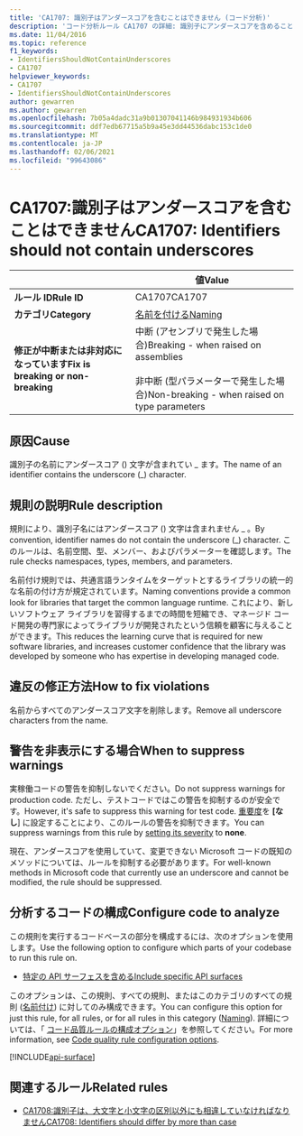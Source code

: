 ```yaml
---
title: 'CA1707: 識別子はアンダースコアを含むことはできません (コード分析)'
description: 'コード分析ルール CA1707 の詳細: 識別子にアンダースコアを含めることはできません'
ms.date: 11/04/2016
ms.topic: reference
f1_keywords:
- IdentifiersShouldNotContainUnderscores
- CA1707
helpviewer_keywords:
- CA1707
- IdentifiersShouldNotContainUnderscores
author: gewarren
ms.author: gewarren
ms.openlocfilehash: 7b05a4dadc31a9b01307041146b984931934b606
ms.sourcegitcommit: ddf7edb67715a5b9a45e3dd44536dabc153c1de0
ms.translationtype: MT
ms.contentlocale: ja-JP
ms.lasthandoff: 02/06/2021
ms.locfileid: "99643086"
---
```

# <a name="ca1707-identifiers-should-not-contain-underscores"></a><span data-ttu-id="5b92a-103">CA1707:識別子はアンダースコアを含むことはできません</span><span class="sxs-lookup"><span data-stu-id="5b92a-103">CA1707: Identifiers should not contain underscores</span></span>

| | <span data-ttu-id="5b92a-104">値</span><span class="sxs-lookup"><span data-stu-id="5b92a-104">Value</span></span> |
|-|-|
| <span data-ttu-id="5b92a-105">**ルール ID**</span><span class="sxs-lookup"><span data-stu-id="5b92a-105">**Rule ID**</span></span> |<span data-ttu-id="5b92a-106">CA1707</span><span class="sxs-lookup"><span data-stu-id="5b92a-106">CA1707</span></span>|
| <span data-ttu-id="5b92a-107">**カテゴリ**</span><span class="sxs-lookup"><span data-stu-id="5b92a-107">**Category**</span></span> |[<span data-ttu-id="5b92a-108">名前を付ける</span><span class="sxs-lookup"><span data-stu-id="5b92a-108">Naming</span></span>](naming-warnings.md)|
| <span data-ttu-id="5b92a-109">**修正が中断または非対応になっています**</span><span class="sxs-lookup"><span data-stu-id="5b92a-109">**Fix is breaking or non-breaking**</span></span> |<span data-ttu-id="5b92a-110">中断 (アセンブリで発生した場合)</span><span class="sxs-lookup"><span data-stu-id="5b92a-110">Breaking - when raised on assemblies</span></span><br/><br/><span data-ttu-id="5b92a-111">非中断 (型パラメーターで発生した場合)</span><span class="sxs-lookup"><span data-stu-id="5b92a-111">Non-breaking - when raised on type parameters</span></span>|

## <a name="cause"></a><span data-ttu-id="5b92a-112">原因</span><span class="sxs-lookup"><span data-stu-id="5b92a-112">Cause</span></span>

<span data-ttu-id="5b92a-113">識別子の名前にアンダースコア () 文字が含まれてい \_ ます。</span><span class="sxs-lookup"><span data-stu-id="5b92a-113">The name of an identifier contains the underscore (\_) character.</span></span>

## <a name="rule-description"></a><span data-ttu-id="5b92a-114">規則の説明</span><span class="sxs-lookup"><span data-stu-id="5b92a-114">Rule description</span></span>

<span data-ttu-id="5b92a-115">規則により、識別子名にはアンダースコア () 文字は含まれません \_ 。</span><span class="sxs-lookup"><span data-stu-id="5b92a-115">By convention, identifier names do not contain the underscore (\_) character.</span></span> <span data-ttu-id="5b92a-116">このルールは、名前空間、型、メンバー、およびパラメーターを確認します。</span><span class="sxs-lookup"><span data-stu-id="5b92a-116">The rule checks namespaces, types, members, and parameters.</span></span>

<span data-ttu-id="5b92a-117">名前付け規則では、共通言語ランタイムをターゲットとするライブラリの統一的な名前の付け方が規定されています。</span><span class="sxs-lookup"><span data-stu-id="5b92a-117">Naming conventions provide a common look for libraries that target the common language runtime.</span></span> <span data-ttu-id="5b92a-118">これにより、新しいソフトウェア ライブラリを習得するまでの時間を短縮でき、マネージド コード開発の専門家によってライブラリが開発されたという信頼を顧客に与えることができます。</span><span class="sxs-lookup"><span data-stu-id="5b92a-118">This reduces the learning curve that is required for new software libraries, and increases customer confidence that the library was developed by someone who has expertise in developing managed code.</span></span>

## <a name="how-to-fix-violations"></a><span data-ttu-id="5b92a-119">違反の修正方法</span><span class="sxs-lookup"><span data-stu-id="5b92a-119">How to fix violations</span></span>

<span data-ttu-id="5b92a-120">名前からすべてのアンダースコア文字を削除します。</span><span class="sxs-lookup"><span data-stu-id="5b92a-120">Remove all underscore characters from the name.</span></span>

## <a name="when-to-suppress-warnings"></a><span data-ttu-id="5b92a-121">警告を非表示にする場合</span><span class="sxs-lookup"><span data-stu-id="5b92a-121">When to suppress warnings</span></span>

<span data-ttu-id="5b92a-122">実稼働コードの警告を抑制しないでください。</span><span class="sxs-lookup"><span data-stu-id="5b92a-122">Do not suppress warnings for production code.</span></span> <span data-ttu-id="5b92a-123">ただし、テストコードではこの警告を抑制するのが安全です。</span><span class="sxs-lookup"><span data-stu-id="5b92a-123">However, it's safe to suppress this warning for test code.</span></span> <span data-ttu-id="5b92a-124">[重要度](../configuration-options.md#severity-level)を **[なし**] に設定することにより、このルールの警告を抑制できます。</span><span class="sxs-lookup"><span data-stu-id="5b92a-124">You can suppress warnings from this rule by [setting its severity](../configuration-options.md#severity-level) to **none**.</span></span>

<span data-ttu-id="5b92a-125">現在、アンダースコアを使用していて、変更できない Microsoft コードの既知のメソッドについては、ルールを抑制する必要があります。</span><span class="sxs-lookup"><span data-stu-id="5b92a-125">For well-known methods in Microsoft code that currently use an underscore and cannot be modified, the rule should be suppressed.</span></span>

## <a name="configure-code-to-analyze"></a><span data-ttu-id="5b92a-126">分析するコードの構成</span><span class="sxs-lookup"><span data-stu-id="5b92a-126">Configure code to analyze</span></span>

<span data-ttu-id="5b92a-127">この規則を実行するコードベースの部分を構成するには、次のオプションを使用します。</span><span class="sxs-lookup"><span data-stu-id="5b92a-127">Use the following option to configure which parts of your codebase to run this rule on.</span></span>

- [<span data-ttu-id="5b92a-128">特定の API サーフェスを含める</span><span class="sxs-lookup"><span data-stu-id="5b92a-128">Include specific API surfaces</span></span>](#include-specific-api-surfaces)

<span data-ttu-id="5b92a-129">このオプションは、この規則、すべての規則、またはこのカテゴリのすべての規則 ([名前付け](naming-warnings.md)) に対してのみ構成できます。</span><span class="sxs-lookup"><span data-stu-id="5b92a-129">You can configure this option for just this rule, for all rules, or for all rules in this category ([Naming](naming-warnings.md)).</span></span> <span data-ttu-id="5b92a-130">詳細については、「 [コード品質ルールの構成オプション](../code-quality-rule-options.md)」を参照してください。</span><span class="sxs-lookup"><span data-stu-id="5b92a-130">For more information, see [Code quality rule configuration options](../code-quality-rule-options.md).</span></span>

[!INCLUDE[api-surface](~/includes/code-analysis/api-surface.md)]

## <a name="related-rules"></a><span data-ttu-id="5b92a-131">関連するルール</span><span class="sxs-lookup"><span data-stu-id="5b92a-131">Related rules</span></span>

- [<span data-ttu-id="5b92a-132">CA1708:識別子は、大文字と小文字の区別以外にも相違していなければなりません</span><span class="sxs-lookup"><span data-stu-id="5b92a-132">CA1708: Identifiers should differ by more than case</span></span>](ca1708.md)
